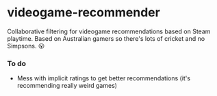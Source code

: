 # videogame-recommender

Collaborative filtering for videogame recommendations based on Steam playtime. Based on Australian gamers so there's lots of cricket and no Simpsons. 😮

### To do
- Mess with implicit ratings to get better recommendations (it's recommending really weird games)
